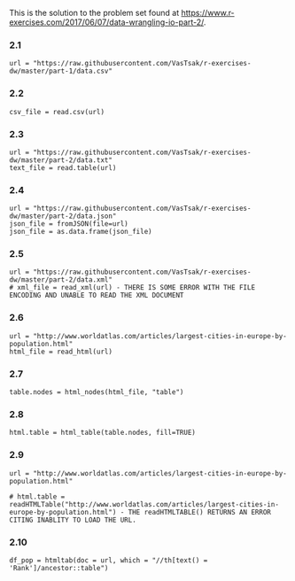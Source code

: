 This is the solution to the problem set found at
<https://www.r-exercises.com/2017/06/07/data-wrangling-io-part-2/>.

### 2.1

    url = "https://raw.githubusercontent.com/VasTsak/r-exercises-dw/master/part-1/data.csv"

### 2.2

    csv_file = read.csv(url)

### 2.3

    url = "https://raw.githubusercontent.com/VasTsak/r-exercises-dw/master/part-2/data.txt"
    text_file = read.table(url)

### 2.4

    url = "https://raw.githubusercontent.com/VasTsak/r-exercises-dw/master/part-2/data.json"
    json_file = fromJSON(file=url)
    json_file = as.data.frame(json_file)

### 2.5

    url = "https://raw.githubusercontent.com/VasTsak/r-exercises-dw/master/part-2/data.xml"
    # xml_file = read_xml(url) - THERE IS SOME ERROR WITH THE FILE ENCODING AND UNABLE TO READ THE XML DOCUMENT

### 2.6

    url = "http://www.worldatlas.com/articles/largest-cities-in-europe-by-population.html"
    html_file = read_html(url)

### 2.7

    table.nodes = html_nodes(html_file, "table")

### 2.8

    html.table = html_table(table.nodes, fill=TRUE)

### 2.9

    url = "http://www.worldatlas.com/articles/largest-cities-in-europe-by-population.html"

    # html.table = readHTMLTable("http://www.worldatlas.com/articles/largest-cities-in-europe-by-population.html") - THE readHTMLTABLE() RETURNS AN ERROR CITING INABLITY TO LOAD THE URL.

### 2.10

    df_pop = htmltab(doc = url, which = "//th[text() = 'Rank']/ancestor::table")
